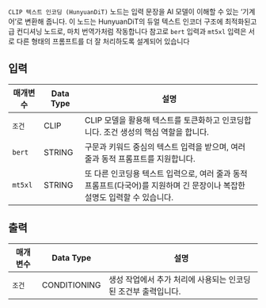 `CLIP 텍스트 인코딩 (HunyuanDiT)` 노드는 입력 문장을 AI 모델이 이해할 수 있는 ‘기계어’로 변환해 줍니다. 이 노드는 HunyuanDiT의 듀얼 텍스트 인코더 구조에 최적화된고급 컨디셔닝 노드로, 마치 번역가처럼 작동합니다
참고로 `bert` 입력과 `mt5xl` 입력은 서로 다른 형태의 프롬프트를 더 잘 처리하도록 설계되어 있습니다

## 입력

| 매개변수 | Data Type | 설명 |
|----------|-----------|------|
| `조건` | CLIP | CLIP 모델을 활용해 텍스트를 토큰화하고 인코딩합니다. 조건 생성의 핵심 역할을 합니다. |
| `bert` | STRING | 구문과 키워드 중심의 텍스트 입력을 받으며, 여러 줄과 동적 프롬프트를 지원합니다. |
| `mt5xl` | STRING | 또 다른 인코딩용 텍스트 입력으로, 여러 줄과 동적 프롬프트(다국어)를 지원하며 긴 문장이나 복잡한 설명도 입력할 수 있습니다.  |

## 출력

| 매개변수 | Data Type | 설명 |
|----------|-----------|------|
| `조건` | CONDITIONING | 생성 작업에서 추가 처리에 사용되는 인코딩된 조건부 출력입니다. |
